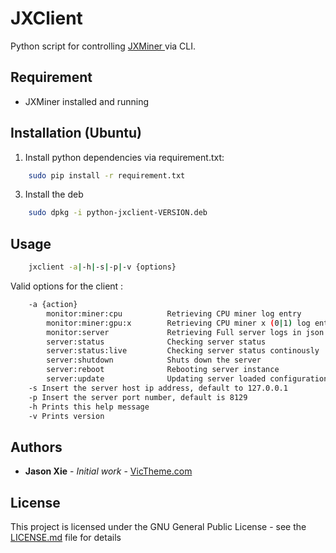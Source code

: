 # JXClient

Python script for controlling [ JXMiner ](https://github.com/duckzland/jxminer) via CLI.


## Requirement
- JXMiner installed and running


## Installation (Ubuntu)       
1. Install python dependencies via requirement.txt:
```bash
    sudo pip install -r requirement.txt  
```
    
3. Install the deb
```bash
    sudo dpkg -i python-jxclient-VERSION.deb
```
    


## Usage

```bash
    jxclient -a|-h|-s|-p|-v {options}
```

Valid options for the client :
```bash
    -a {action}
        monitor:miner:cpu          Retrieving CPU miner log entry
        monitor:miner:gpu:x        Retrieving CPU miner x (0|1) log entry
        monitor:server             Retrieving Full server logs in json format
        server:status              Checking server status
        server:status:live         Checking server status continously
        server:shutdown            Shuts down the server
        server:reboot              Rebooting server instance
        server:update              Updating server loaded configuration
    -s Insert the server host ip address, default to 127.0.0.1
    -p Insert the server port number, default is 8129
    -h Prints this help message
    -v Prints version
```



## Authors

* **Jason Xie** - *Initial work* - [VicTheme.com](https://victheme.com)



## License

This project is licensed under the GNU General Public License - see the [LICENSE.md](LICENSE.md) file for details
